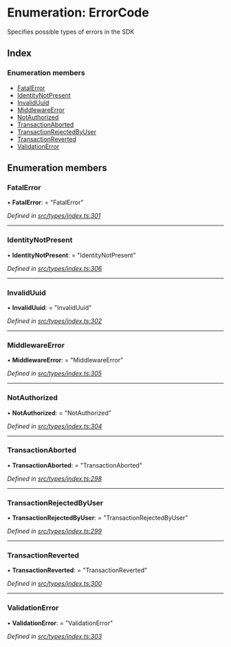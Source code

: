 # Enumeration: ErrorCode

Specifies possible types of errors in the SDK

## Index

### Enumeration members

* [FatalError](errorcode.md#fatalerror)
* [IdentityNotPresent](errorcode.md#identitynotpresent)
* [InvalidUuid](errorcode.md#invaliduuid)
* [MiddlewareError](errorcode.md#middlewareerror)
* [NotAuthorized](errorcode.md#notauthorized)
* [TransactionAborted](errorcode.md#transactionaborted)
* [TransactionRejectedByUser](errorcode.md#transactionrejectedbyuser)
* [TransactionReverted](errorcode.md#transactionreverted)
* [ValidationError](errorcode.md#validationerror)

## Enumeration members

###  FatalError

• **FatalError**: = "FatalError"

*Defined in [src/types/index.ts:301](https://github.com/PolymathNetwork/polymesh-sdk/blob/a6abd82/src/types/index.ts#L301)*

___

###  IdentityNotPresent

• **IdentityNotPresent**: = "IdentityNotPresent"

*Defined in [src/types/index.ts:306](https://github.com/PolymathNetwork/polymesh-sdk/blob/a6abd82/src/types/index.ts#L306)*

___

###  InvalidUuid

• **InvalidUuid**: = "InvalidUuid"

*Defined in [src/types/index.ts:302](https://github.com/PolymathNetwork/polymesh-sdk/blob/a6abd82/src/types/index.ts#L302)*

___

###  MiddlewareError

• **MiddlewareError**: = "MiddlewareError"

*Defined in [src/types/index.ts:305](https://github.com/PolymathNetwork/polymesh-sdk/blob/a6abd82/src/types/index.ts#L305)*

___

###  NotAuthorized

• **NotAuthorized**: = "NotAuthorized"

*Defined in [src/types/index.ts:304](https://github.com/PolymathNetwork/polymesh-sdk/blob/a6abd82/src/types/index.ts#L304)*

___

###  TransactionAborted

• **TransactionAborted**: = "TransactionAborted"

*Defined in [src/types/index.ts:298](https://github.com/PolymathNetwork/polymesh-sdk/blob/a6abd82/src/types/index.ts#L298)*

___

###  TransactionRejectedByUser

• **TransactionRejectedByUser**: = "TransactionRejectedByUser"

*Defined in [src/types/index.ts:299](https://github.com/PolymathNetwork/polymesh-sdk/blob/a6abd82/src/types/index.ts#L299)*

___

###  TransactionReverted

• **TransactionReverted**: = "TransactionReverted"

*Defined in [src/types/index.ts:300](https://github.com/PolymathNetwork/polymesh-sdk/blob/a6abd82/src/types/index.ts#L300)*

___

###  ValidationError

• **ValidationError**: = "ValidationError"

*Defined in [src/types/index.ts:303](https://github.com/PolymathNetwork/polymesh-sdk/blob/a6abd82/src/types/index.ts#L303)*
